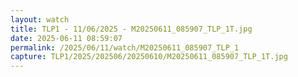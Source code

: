 ```yaml
---
layout: watch
title: TLP1 - 11/06/2025 - M20250611_085907_TLP_1T.jpg
date: 2025-06-11 08:59:07
permalink: /2025/06/11/watch/M20250611_085907_TLP_1
capture: TLP1/2025/202506/20250610/M20250611_085907_TLP_1T.jpg
---
```

